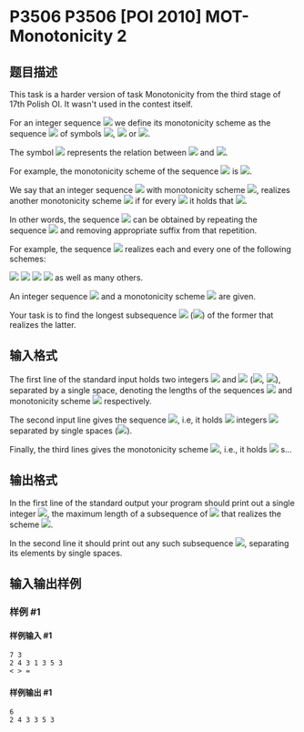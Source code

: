 # P3506 P3506 [POI 2010] MOT-Monotonicity 2

## 题目描述

This task is a harder version of task Monotonicity from the third stage of 17th Polish OI. It wasn't used in the contest itself.

For an integer sequence ![](http://main.edu.pl/images/OI17/mot-en-tex.1.png) we define its monotonicity scheme as the sequence    ![](http://main.edu.pl/images/OI17/mot-en-tex.2.png) of symbols ![](http://main.edu.pl/images/OI17/mot-en-tex.3.png), ![](http://main.edu.pl/images/OI17/mot-en-tex.4.png) or ![](http://main.edu.pl/images/OI17/mot-en-tex.5.png).

The symbol ![](http://main.edu.pl/images/OI17/mot-en-tex.6.png) represents the relation between ![](http://main.edu.pl/images/OI17/mot-en-tex.7.png) and ![](http://main.edu.pl/images/OI17/mot-en-tex.8.png).

For example, the monotonicity scheme of the sequence ![](http://main.edu.pl/images/OI17/mot-en-tex.9.png) is ![](http://main.edu.pl/images/OI17/mot-en-tex.10.png).

We say that an integer sequence ![](http://main.edu.pl/images/OI17/mot-en-tex.11.png) with monotonicity scheme    ![](http://main.edu.pl/images/OI17/mot-en-tex.12.png), realizes another monotonicity scheme ![](http://main.edu.pl/images/OI17/mot-en-tex.13.png)    if for every ![](http://main.edu.pl/images/OI17/mot-en-tex.14.png) it holds that ![](http://main.edu.pl/images/OI17/mot-en-tex.15.png).

In other words, the sequence ![](http://main.edu.pl/images/OI17/mot-en-tex.16.png) can be obtained by repeating the sequence    ![](http://main.edu.pl/images/OI17/mot-en-tex.17.png) and removing appropriate suffix from that repetition.

For example, the sequence ![](http://main.edu.pl/images/OI17/mot-en-tex.18.png) realizes each and every one of the following schemes:

![](http://main.edu.pl/images/OI17/mot-en-tex.19.png)           ![](http://main.edu.pl/images/OI17/mot-en-tex.20.png)           ![](http://main.edu.pl/images/OI17/mot-en-tex.21.png)           ![](http://main.edu.pl/images/OI17/mot-en-tex.22.png)                  as well as many others.

An integer sequence ![](http://main.edu.pl/images/OI17/mot-en-tex.23.png) and a monotonicity scheme ![](http://main.edu.pl/images/OI17/mot-en-tex.24.png) are given.

Your task is to find the longest subsequence ![](http://main.edu.pl/images/OI17/mot-en-tex.25.png) (![](http://main.edu.pl/images/OI17/mot-en-tex.26.png))    of the former that realizes the latter.

## 输入格式

The first line of the standard input holds two integers ![](http://main.edu.pl/images/OI17/mot-en-tex.27.png) and ![](http://main.edu.pl/images/OI17/mot-en-tex.28.png) (![](http://main.edu.pl/images/OI17/mot-en-tex.29.png), ![](http://main.edu.pl/images/OI17/mot-en-tex.30.png)),    separated by a single space, denoting the lengths of the sequences ![](http://main.edu.pl/images/OI17/mot-en-tex.31.png) and monotonicity scheme ![](http://main.edu.pl/images/OI17/mot-en-tex.32.png) respectively.

The second input line gives the sequence ![](http://main.edu.pl/images/OI17/mot-en-tex.33.png), i.e, it holds ![](http://main.edu.pl/images/OI17/mot-en-tex.34.png) integers ![](http://main.edu.pl/images/OI17/mot-en-tex.35.png) separated by single spaces (![](http://main.edu.pl/images/OI17/mot-en-tex.36.png)).

Finally, the third lines gives the monotonicity scheme ![](http://main.edu.pl/images/OI17/mot-en-tex.37.png), i.e., it holds ![](http://main.edu.pl/images/OI17/mot-en-tex.38.png) s…


## 输出格式

In the first line of the standard output your program should print out a single integer ![](http://main.edu.pl/images/OI17/mot-en-tex.40.png),    the maximum length of a subsequence of ![](http://main.edu.pl/images/OI17/mot-en-tex.41.png) that realizes the scheme ![](http://main.edu.pl/images/OI17/mot-en-tex.42.png).

In the second line it should print out any such subsequence ![](http://main.edu.pl/images/OI17/mot-en-tex.43.png), separating its elements by single spaces.


## 输入输出样例

### 样例 #1

#### 样例输入 #1

```
7 3
2 4 3 1 3 5 3
< > =
```

#### 样例输出 #1

```
6
2 4 3 3 5 3
```
